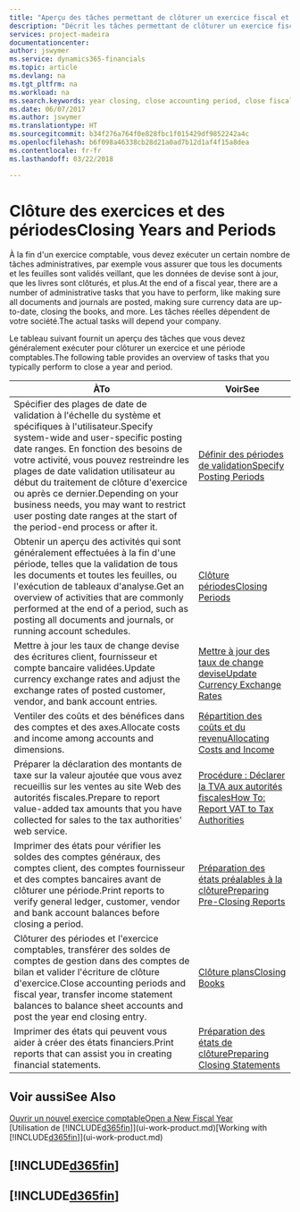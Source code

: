 ```yaml
---
title: "Aperçu des tâches permettant de clôturer un exercice fiscal et des périodes comptables | Microsoft Docs"
description: "Décrit les tâches permettant de clôturer un exercice fiscal ou une période comptable, par exemple, en vérifiant que les documents et les feuilles sont validés et en vérifiant les soldes bancaires."
services: project-madeira
documentationcenter: 
author: jswymer
ms.service: dynamics365-financials
ms.topic: article
ms.devlang: na
ms.tgt_pltfrm: na
ms.workload: na
ms.search.keywords: year closing, close accounting period, close fiscal year, bank account detailed trial balance
ms.date: 06/07/2017
ms.author: jswymer
ms.translationtype: HT
ms.sourcegitcommit: b34f276a764f0e828fbc1f015429df9852242a4c
ms.openlocfilehash: b6f098a46338cb28d21a0ad7b12d1af4f15a8dea
ms.contentlocale: fr-fr
ms.lasthandoff: 03/22/2018

---
```

# <a name="closing-years-and-periods"></a><span data-ttu-id="34e06-103">Clôture des exercices et des périodes</span><span class="sxs-lookup"><span data-stu-id="34e06-103">Closing Years and Periods</span></span>
<span data-ttu-id="34e06-104">À la fin d'un exercice comptable, vous devez exécuter un certain nombre de tâches administratives, par exemple vous assurer que tous les documents et les feuilles sont validés veillant, que les données de devise sont à jour, que les livres sont clôturés, et plus.</span><span class="sxs-lookup"><span data-stu-id="34e06-104">At the end of a fiscal year, there are a number of administrative tasks that you have to perform, like making sure all documents and journals are posted, making sure currency data are up-to-date, closing the books, and more.</span></span> <span data-ttu-id="34e06-105">Les tâches réelles dépendent de votre société.</span><span class="sxs-lookup"><span data-stu-id="34e06-105">The actual tasks will depend your company.</span></span>

<span data-ttu-id="34e06-106">Le tableau suivant fournit un aperçu des tâches que vous devez généralement exécuter pour clôturer un exercice et une période comptables.</span><span class="sxs-lookup"><span data-stu-id="34e06-106">The following table provides an overview of tasks that you typically perform to close a year and period.</span></span>

| <span data-ttu-id="34e06-107">À</span><span class="sxs-lookup"><span data-stu-id="34e06-107">To</span></span> | <span data-ttu-id="34e06-108">Voir</span><span class="sxs-lookup"><span data-stu-id="34e06-108">See</span></span> |
| --- | --- |
| <span data-ttu-id="34e06-109">Spécifier des plages de date de validation à l'échelle du système et spécifiques à l'utilisateur.</span><span class="sxs-lookup"><span data-stu-id="34e06-109">Specify system-wide and user-specific posting date ranges.</span></span> <span data-ttu-id="34e06-110">En fonction des besoins de votre activité, vous pouvez restreindre les plages de date validation utilisateur au début du traitement de clôture d'exercice ou après ce dernier.</span><span class="sxs-lookup"><span data-stu-id="34e06-110">Depending on your business needs, you may want to restrict user posting date ranges at the start of the period-end process or after it.</span></span> |[<span data-ttu-id="34e06-111">Définir des périodes de validation</span><span class="sxs-lookup"><span data-stu-id="34e06-111">Specify Posting Periods</span></span>](finance-how-specify-posting-periods.md) |
| <span data-ttu-id="34e06-112">Obtenir un aperçu des activités qui sont généralement effectuées à la fin d'une période, telles que la validation de tous les documents et toutes les feuilles, ou l'exécution de tableaux d'analyse.</span><span class="sxs-lookup"><span data-stu-id="34e06-112">Get an overview of activities that are commonly performed at the end of a period, such as posting all documents and journals, or running account schedules.</span></span> |[<span data-ttu-id="34e06-113">Clôture périodes</span><span class="sxs-lookup"><span data-stu-id="34e06-113">Closing Periods</span></span>](year-how-complete-period-end-processes.md) |
| <span data-ttu-id="34e06-114">Mettre à jour les taux de change devise des écritures client, fournisseur et compte bancaire validées.</span><span class="sxs-lookup"><span data-stu-id="34e06-114">Update currency exchange rates and adjust the exchange rates of posted customer, vendor, and bank account entries.</span></span> |[<span data-ttu-id="34e06-115">Mettre à jour des taux de change devise</span><span class="sxs-lookup"><span data-stu-id="34e06-115">Update Currency Exchange Rates</span></span>](finance-how-update-currencies.md) |
| <span data-ttu-id="34e06-116">Ventiler des coûts et des bénéfices dans des comptes et des axes.</span><span class="sxs-lookup"><span data-stu-id="34e06-116">Allocate costs and income among accounts and dimensions.</span></span> |[<span data-ttu-id="34e06-117">Répartition des coûts et du revenu</span><span class="sxs-lookup"><span data-stu-id="34e06-117">Allocating Costs and Income</span></span>](year-allocate-costs-income.md) |
| <span data-ttu-id="34e06-118">Préparer la déclaration des montants de taxe sur la valeur ajoutée que vous avez recueillis sur les ventes au site Web des autorités fiscales.</span><span class="sxs-lookup"><span data-stu-id="34e06-118">Prepare to report value-added tax amounts that you have collected for sales to the tax authorities' web service.</span></span> |[<span data-ttu-id="34e06-119">Procédure : Déclarer la TVA aux autorités fiscales</span><span class="sxs-lookup"><span data-stu-id="34e06-119">How To: Report VAT to Tax Authorities</span></span>](finance-how-report-vat.md)|
| <span data-ttu-id="34e06-120">Imprimer des états pour vérifier les soldes des comptes généraux, des comptes client, des comptes fournisseur et des comptes bancaires avant de clôturer une période.</span><span class="sxs-lookup"><span data-stu-id="34e06-120">Print reports to verify general ledger, customer, vendor and bank account balances before closing a period.</span></span> |[<span data-ttu-id="34e06-121">Préparation des états préalables à la clôture</span><span class="sxs-lookup"><span data-stu-id="34e06-121">Preparing Pre-Closing Reports</span></span>](year-prepare-preclose-reports.md) |
| <span data-ttu-id="34e06-122">Clôturer des périodes et l'exercice comptables, transférer des soldes de comptes de gestion dans des comptes de bilan et valider l'écriture de clôture d'exercice.</span><span class="sxs-lookup"><span data-stu-id="34e06-122">Close accounting periods and fiscal year, transfer income statement balances to balance sheet accounts and post the year end closing entry.</span></span> |[<span data-ttu-id="34e06-123">Clôture plans</span><span class="sxs-lookup"><span data-stu-id="34e06-123">Closing Books</span></span>](year-close-books.md) |
| <span data-ttu-id="34e06-124">Imprimer des états qui peuvent vous aider à créer des états financiers.</span><span class="sxs-lookup"><span data-stu-id="34e06-124">Print reports that can assist you in creating financial statements.</span></span> |[<span data-ttu-id="34e06-125">Préparation des états de clôture</span><span class="sxs-lookup"><span data-stu-id="34e06-125">Preparing Closing Statements</span></span>](year-prepare-close-statement.md) |

## <a name="see-also"></a><span data-ttu-id="34e06-126">Voir aussi</span><span class="sxs-lookup"><span data-stu-id="34e06-126">See Also</span></span>
[<span data-ttu-id="34e06-127">Ouvrir un nouvel exercice comptable</span><span class="sxs-lookup"><span data-stu-id="34e06-127">Open a New Fiscal Year</span></span>](finance-how-open-new-fiscal-year.md)  
<span data-ttu-id="34e06-128">[Utilisation de [!INCLUDE[d365fin](includes/d365fin_md.md)]](ui-work-product.md)</span><span class="sxs-lookup"><span data-stu-id="34e06-128">[Working with [!INCLUDE[d365fin](includes/d365fin_md.md)]](ui-work-product.md)</span></span>

## [!INCLUDE[d365fin](includes/free_trial_md.md)]  
## [!INCLUDE[d365fin](includes/training_link_md.md)]

